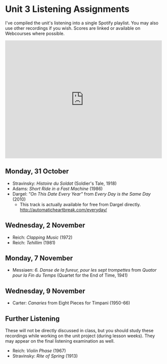 # Unit 3 Listening Assignments

I've compiled the unit's listening into a single Spotify playlist. You may also use other recordings if you wish. Scores are linked or available on Webcourses where possible.

<iframe src="https://embed.spotify.com/?uri=spotify%3Auser%3Adavemacdo%3Aplaylist%3A7L10f7ZNrXZ5D3OVa3LeoO" width="100%" height="380" frameborder="0" allowtransparency="true"></iframe>

## Monday, 31 October

- Stravinsky: _Histoire du Soldat_ (Soldier's Tale, 1918)
- Adams: _Short Ride in a Fast Machine_ (1986)
- Dargel: _"On This Date Every Year"_ from _Every Day is the Same Day_ (2010)
	- This track is actually available for free from Dargel directly. <http://automaticheartbreak.com/everyday/>

## Wednesday, 2 November

- Reich: _Clapping Music_ (1972)
- Reich: _Tehillim_ (1981)

## Monday, 7 November

- Messiaen: _6. Danse de la fureur, pour les sept trompettes_ from _Quator pour la Fin du Temps_ (Quartet for the End of Time, 1941)

## Wednesday, 9 November

- Carter: _Canaries_ from Eight Pieces for Timpani (1950-66)

## Further Listening

These will not be directly discussed in class, but you should study these recordings while working on the unit project (during lesson weeks). They may appear on the final listening examination as well.

- Reich: _Violin Phase_ (1967)
- Stravinsky: _Rite of Spring_ (1913)
